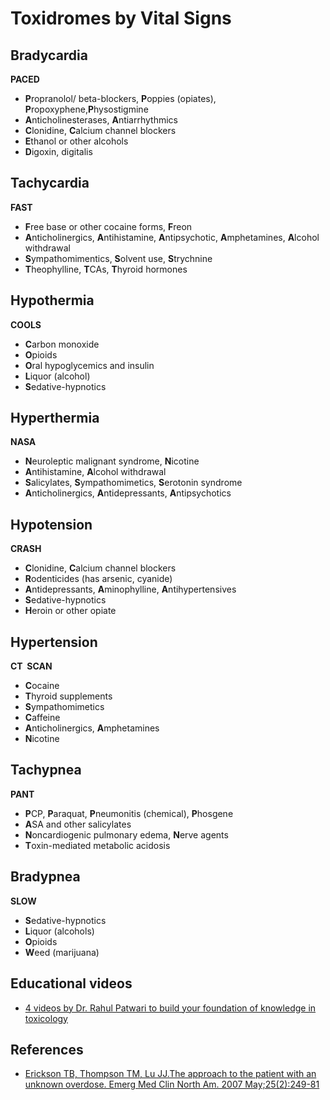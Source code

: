 


# Toxidromes by Vital Signs

## Bradycardia

**PACED**

-   **P**ropranolol/ beta-blockers, **P**oppies (opiates), **P**ropoxyphene,**P**hysostigmine 
-   **A**nticholinesterases, **A**ntiarrhythmics
-   **C**lonidine, **C**alcium channel blockers 
-   **E**thanol or other alcohols
-   **D**igoxin, digitalis

## Tachycardia

**FAST**

-   **F**ree base or other cocaine forms, **F**reon 
-   **A**nticholinergics, **A**ntihistamine, **A**ntipsychotic, **A**mphetamines, **A**lcohol withdrawal
-   **S**ympathomimentics, **S**olvent use, **S**trychnine 
-   **T**heophylline, **T**CAs, **T**hyroid hormones

## Hypothermia

**COOLS**

-   **C**arbon monoxide
-   **O**pioids
-   **O**ral hypoglycemics and insulin
-   **L**iquor (alcohol)
-   **S**edative-hypnotics 

## Hyperthermia

**NASA**

-   **N**euroleptic malignant syndrome, **N**icotine
-   **A**ntihistamine, **A**lcohol withdrawal
-   **S**alicylates, **S**ympathomimetics, **S**erotonin syndrome
-   **A**nticholinergics, **A**ntidepressants, **A**ntipsychotics 

## Hypotension

**CRASH**

-   **C**lonidine, **C**alcium channel blockers
-   **R**odenticides (has arsenic, cyanide)
-   **A**ntidepressants, **A**minophylline, **A**ntihypertensives
-   **S**edative-hypnotics
-   **H**eroin or other opiate 

## Hypertension

**CT  SCAN**

-   **C**ocaine
-   **T**hyroid supplements
-   **S**ympathomimetics
-   **C**affeine
-   **A**nticholinergics, **A**mphetamines
-   **N**icotine 

## Tachypnea

**PANT**

-   **P**CP, **P**araquat, **P**neumonitis (chemical), **P**hosgene 
-   **A**SA and other salicylates
-   **N**oncardiogenic pulmonary edema, **N**erve agents 
-   **T**oxin-mediated metabolic acidosis 

## Bradypnea

**SLOW**

-   **S**edative-hypnotics
-   **L**iquor (alcohols)
-   **O**pioids
-   **W**eed (marijuana) 

## Educational videos

-   [4 videos by Dr. Rahul Patwari to build your foundation of knowledge in toxicology](http://academiclifeinem.com/patwari-academy-videos-toxicology/)

## References

-   [Erickson TB, Thompson TM, Lu JJ.The approach to the patient with an unknown overdose. Emerg Med Clin North Am. 2007 May;25(2):249-81](http://www.ncbi.nlm.nih.gov/pubmed/?term=17482020)

